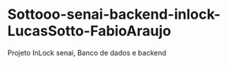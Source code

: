 # Sottooo-senai-backend-inlock-LucasSotto-FabioAraujo
Projeto InLock senai, Banco de dados e backend
